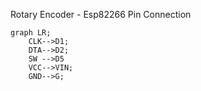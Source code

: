 Rotary Encoder - Esp82266  Pin Connection
```mermaid
graph LR;
    CLK-->D1;
    DTA-->D2;
    SW -->D5
    VCC-->VIN;
    GND-->G;
```